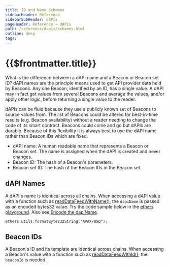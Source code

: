 ```yaml
---
title: ID and Name Schemes
sidebarHeader: Reference
sidebarSubHeader: dAPIs
pageHeader: Reference → dAPIs
path: /reference/dapis/schemes.html
outline: deep
tags:
---
```


<PageHeader/>

<SearchHighlight/>

# {{$frontmatter.title}}

What is the difference between a dAPI name and a Beacon or Beacon set ID? dAPI
names are the principle means used to get API provider data held by Beacons. Any
one Beacon, identified by an ID, has a single value. A dAPI may in fact get
values from several Beacons and average the values, and/or apply other logic,
before returning a single value to the reader.

dAPIs can be fluid because they use a publicly known set of Beacons to source
values from. The list of Beacons could be altered for best-in-time results (e.g.
Beacon availability) without a reader needing to change the code of its smart
contract. Beacons could come and go but dAPIs are durable. Because of this
flexibility it is always best to use the dAPI name rather than Beacon IDs which
are fixed.

- dAPI name: A human readable name that represents a Beacon or Beacon set. The
  name is assigned when the dAPI is created and never changes.
- Beacon ID: The hash of a Beacon's parameters.
- Beacon set ID: The hash of the Beacon IDs in the Beacon set.

## dAPI Names

A dAPI's name is identical across all chains. When accessing a dAPI value with a
function such as
[readDataFeedWithName()](/reference/dapis/functions/read-data-feed-with-dapi-name.md),
the `dapiName` is passed as an encoded bytes32 value. Try the code sample below
in the [ethers playground](https://playground.ethers.org/). Also see
[Encode the dapiName](/reference/dapis/#with-dapiserver-functions).

```solidity
ethers.utils.formatBytes32String("AVAX/USD");
```

## Beacon IDs

A Beacon's ID and its template are identical across chains. When accessing a
Beacon's value with a function such as
[readDataFeedWithId()](/reference/dapis/functions/read-data-feed-with-id.md),
the `beaconId` is needed.
